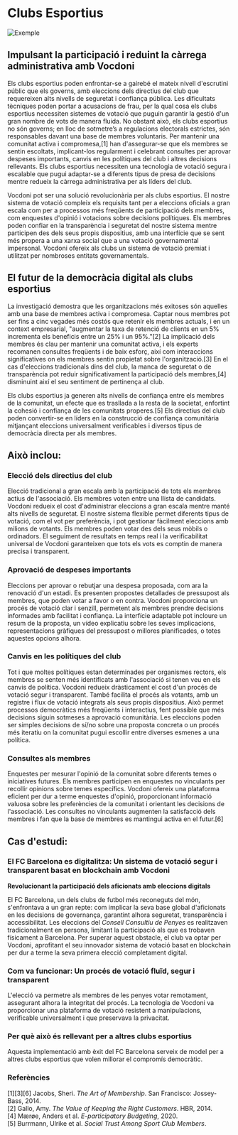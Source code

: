 # Clubs Esportius

![Exemple](/assets/sport.jpeg)

## Impulsant la participació i reduint la càrrega administrativa amb Vocdoni

Els clubs esportius poden enfrontar-se a gairebé el mateix nivell d'escrutini públic que els governs, amb eleccions dels directius del club que requereixen alts nivells de seguretat i confiança pública. Les dificultats tècniques poden portar a acusacions de frau, per la qual cosa els clubs esportius necessiten sistemes de votació que puguin garantir la gestió d'un gran nombre de vots de manera fluida. No obstant això, els clubs esportius no són governs; en lloc de sotmetre’s a regulacions electorals estrictes, són responsables davant una base de membres voluntaris. Per mantenir una comunitat activa i compromesa,[1] han d'assegurar-se que els membres se sentin escoltats, implicant-los regularment i celebrant consultes per aprovar despeses importants, canvis en les polítiques del club i altres decisions rellevants. Els clubs esportius necessiten una tecnologia de votació segura i escalable que pugui adaptar-se a diferents tipus de presa de decisions mentre redueix la càrrega administrativa per als líders del club.

Vocdoni pot ser una solució revolucionària per als clubs esportius. El nostre sistema de votació compleix els requisits tant per a eleccions oficials a gran escala com per a processos més freqüents de participació dels membres, com enquestes d'opinió i votacions sobre decisions polítiques. Els membres poden confiar en la transparència i seguretat del nostre sistema mentre participen des dels seus propis dispositius, amb una interfície que se sent més propera a una xarxa social que a una votació governamental impersonal. Vocdoni ofereix als clubs un sistema de votació premiat i utilitzat per nombroses entitats governamentals.

## El futur de la democràcia digital als clubs esportius

La investigació demostra que les organitzacions més exitoses són aquelles amb una base de membres activa i compromesa. Captar nous membres pot ser fins a cinc vegades més costós que retenir els membres actuals, i en un context empresarial, "augmentar la taxa de retenció de clients en un 5% incrementa els beneficis entre un 25% i un 95%."[2] La implicació dels membres és clau per mantenir una comunitat activa, i els experts recomanen consultes freqüents i de baix esforç, així com interaccions significatives on els membres sentin propietat sobre l'organització.[3] En el cas d'eleccions tradicionals dins del club, la manca de seguretat o de transparència pot reduir significativament la participació dels membres,[4] disminuint així el seu sentiment de pertinença al club.

Els clubs esportius ja generen alts nivells de confiança entre els membres de la comunitat, un efecte que es trasllada a la resta de la societat, enfortint la cohesió i confiança de les comunitats properes.[5] Els directius del club poden convertir-se en líders en la construcció de confiança comunitària mitjançant eleccions universalment verificables i diversos tipus de democràcia directa per als membres.

## Això inclou:

### Elecció dels directius del club

Elecció tradicional a gran escala amb la participació de tots els membres actius de l'associació. Els membres voten entre una llista de candidats.
Vocdoni redueix el cost d'administrar eleccions a gran escala mentre manté alts nivells de seguretat. El nostre sistema flexible permet diferents tipus de votació, com el vot per preferència, i pot gestionar fàcilment eleccions amb milions de votants. Els membres poden votar des dels seus mòbils o ordinadors. El seguiment de resultats en temps real i la verificabilitat universal de Vocdoni garanteixen que tots els vots es comptin de manera precisa i transparent.

### Aprovació de despeses importants

Eleccions per aprovar o rebutjar una despesa proposada, com ara la renovació d'un estadi. Es presenten propostes detallades de pressupost als membres, que poden votar a favor o en contra. Vocdoni proporciona un procés de votació clar i senzill, permetent als membres prendre decisions informades amb facilitat i confiança. La interfície adaptable pot incloure un resum de la proposta, un vídeo explicatiu sobre les seves implicacions, representacions gràfiques del pressupost o millores planificades, o totes aquestes opcions alhora.

### Canvis en les polítiques del club

Tot i que moltes polítiques estan determinades per organismes rectors, els membres se senten més identificats amb l'associació si tenen veu en els canvis de política.
Vocdoni redueix dràsticament el cost d'un procés de votació segur i transparent. També facilita el procés als votants, amb un registre i flux de votació integrats als seus propis dispositius. Això permet processos democràtics més freqüents i interactius, fent possible que més decisions siguin sotmeses a aprovació comunitària. Les eleccions poden ser simples decisions de sí/no sobre una proposta concreta o un procés més iteratiu on la comunitat pugui escollir entre diverses esmenes a una política.

### Consultes als membres

Enquestes per mesurar l'opinió de la comunitat sobre diferents temes o iniciatives futures. Els membres participen en enquestes no vinculants per recollir opinions sobre temes específics.
Vocdoni ofereix una plataforma eficient per dur a terme enquestes d'opinió, proporcionant informació valuosa sobre les preferències de la comunitat i orientant les decisions de l'associació. Les consultes no vinculants augmenten la satisfacció dels membres i fan que la base de membres es mantingui activa en el futur.[6]

## Cas d'estudi:

### El FC Barcelona es digitalitza: Un sistema de votació segur i transparent basat en blockchain amb Vocdoni

**Revolucionant la participació dels aficionats amb eleccions digitals**

El FC Barcelona, un dels clubs de futbol més reconeguts del món, s'enfrontava a un gran repte: com implicar la seva base global d'aficionats en les decisions de governança, garantint alhora seguretat, transparència i accessibilitat. Les eleccions del _Consell Consultiu de Penyes_ es realitzaven tradicionalment en persona, limitant la participació als que es trobaven físicament a Barcelona. Per superar aquest obstacle, el club va optar per Vocdoni, aprofitant el seu innovador sistema de votació basat en blockchain per dur a terme la seva primera elecció completament digital.

### Com va funcionar: Un procés de votació fluïd, segur i transparent

L'elecció va permetre als membres de les penyes votar remotament, assegurant alhora la integritat del procés. La tecnologia de Vocdoni va proporcionar una plataforma de votació resistent a manipulacions, verificable universalment i que preservava la privacitat.

### Per què això és rellevant per a altres clubs esportius

Aquesta implementació amb èxit del FC Barcelona serveix de model per a altres clubs esportius que volen millorar el compromís democràtic.

### Referències

[1][3][6] Jacobs, Sheri. _The Art of Membership_. San Francisco: Jossey-Bass, 2014.  
[2] Gallo, Amy. _The Value of Keeping the Right Customers_. HBR, 2014.  
[4] Mærøe, Anders et al. _E-participatory Budgeting_, 2020.  
[5] Burrmann, Ulrike et al. _Social Trust Among Sport Club Members_.
